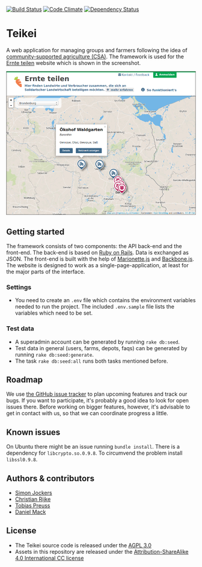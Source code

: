 [![Build Status](https://travis-ci.org/teikei/teikei.svg?branch=master)](https://travis-ci.org/teikei/teikei) [![Code Climate](https://codeclimate.com/github/teikei/teikei.png)](https://codeclimate.com/github/teikei/teikei) [![Dependency Status](https://www.versioneye.com/user/projects/52e534e8ec13750d0c0001ba/badge.png)](https://www.versioneye.com/user/projects/52e534e8ec13750d0c0001ba)

# Teikei

A web application for managing groups and farmers following the idea of [community-supported agriculture (CSA)][csa]. The framework is used for the [Ernte teilen][ernteteilen] website which is shown in the screenshot.

![Ernte teilen](screenshot.png "Ernte teilen")

## Getting started

The framework consists of two components: the API back-end and the front-end. The back-end is based on [Ruby on Rails][rubyonrails]. Data is exchanged as JSON. The front-end is built with the help of [Marionette.js][marionettejs] and [Backbone.js][backbonejs]. The website is designed to work as a single-page-application, at least for the major parts of the interface.

### Settings

* You need to create an `.env` file which contains the environment variables needed to run the project. The included `.env.sample` file lists the variables which need to be set.

### Test data

* A superadmin account can be generated by running `rake db:seed`.
* Test data in general (users, farms, depots, faqs) can be generated by running `rake db:seed:generate`.
* The task `rake db:seed:all` runs both tasks mentioned before.

## Roadmap

We use [the GitHub issue tracker](https://github.com/teikei/teikei/issues) to plan upcoming features and track our bugs. If you want to participate, it's probably a good idea to look for open issues there. Before working on bigger features, however, it's advisable to get in contact with us, so that we can coordinate progress a little.

## Known issues

On Ubuntu there might be an issue running `bundle install`. There is a dependency for `libcrypto.so.0.9.8`. To circumvend the problem install `libssl0.9.8`.

## Authors & contributors

* [Simon Jockers][sjockers]
* [Christian Rijke][cnrk]
* [Tobias Preuss][johnjohndoe]
* [Daniel Mack][zonque]

## License

* The Teikei source code is released under the [AGPL 3.0](https://www.gnu.org/licenses/agpl-3.0.html)
* Assets in this repository are released under the [Attribution-ShareAlike 4.0 International CC license](http://creativecommons.org/licenses/by-sa/4.0/)

[ernteteilen]: https://ernte-teilen.org
[csa]: http://en.wikipedia.org/wiki/Community-supported_agriculture
[sjockers]: https://github.com/sjockers
[cnrk]: https://github.com/cnrk
[johnjohndoe]: https://github.com/johnjohndoe
[zonque]: https://github.com/zonque
[trello]: https://trello.com
[rubyonrails]: http://rubyonrails.org
[backbonejs]: http://backbonejs.org
[marionettejs]: http://marionettejs.com
